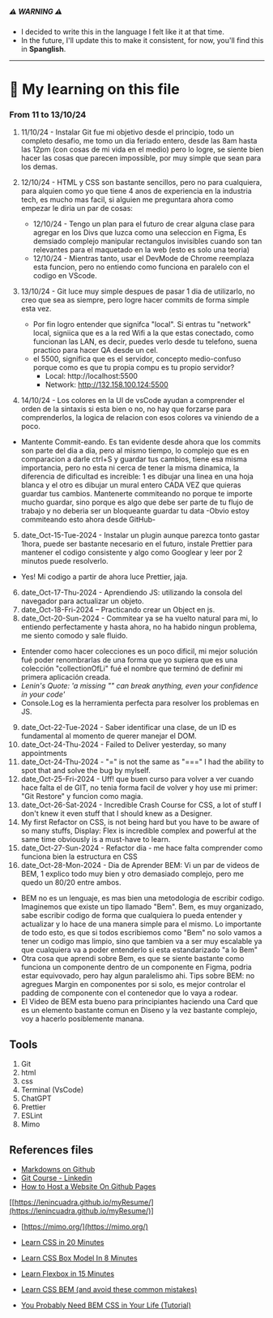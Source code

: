 ##### ⚠️ WARNING ⚠️

- I decided to write this in the language I felt like it at that time.
- In the future, I'll update this to make it consistent, for now, you'll find this in **Spanglish**.

---

# 📝 My learning on this file

### From 11 to 13/10/24

1. 11/10/24 - Instalar Git fue mi objetivo desde el principio, todo un completo desafio, me tomo un dia feriado entero, desde las 8am hasta las 12pm (con cosas de mi vida en el medio) pero lo logre, se siente bien hacer las cosas que parecen impossible, por muy simple que sean para los demas.
2. 12/10/24 - HTML y CSS son bastante sencillos, pero no para cualquiera, para alquien como yo que tiene 4 anos de experiencia en la industria tech, es mucho mas facil, si alguien me preguntara ahora como empezar le diria un par de cosas:
   - 12/10/24 - Tengo un plan para el futuro de crear alguna clase para agregar en los Divs que luzca como una seleccion en Figma, Es demsiado complejo manipular rectangulos invisibles cuando son tan relevantes para el maquetado en la web (esto es solo una teoria)
   - 12/10/24 - Mientras tanto, usar el DevMode de Chrome reemplaza esta funcion, pero no entiendo como funciona en paralelo con el codigo en VScode.
3. 13/10/24 - Git luce muy simple despues de pasar 1 dia de utilizarlo, no creo que sea as siempre, pero logre hacer commits de forma simple esta vez.

   - Por fin logro entender que signifca "local". Si entras tu "network" local, signiica que es a la red Wifi a la que estas conectado, como funcionan las LAN, es decir, puedes verlo desde tu telefono, suena practico para hacer QA desde un cel.
   - el 5500, significa que es el servidor, concepto medio-confuso porque como es que tu propia compu es tu propio servidor?
     - Local: http://localhost:5500
     - Network: http://132.158.100.124:5500

4. 14/10/24 - Los colores en la UI de vsCode ayudan a comprender el orden de la sintaxis si esta bien o no, no hay que forzarse para comprenderlos, la logica de relacion con esos colores va viniendo de a poco.

- Mantente Commit-eando. Es tan evidente desde ahora que los commits son parte del dia a dia, pero al mismo tiempo, lo complejo que es en comparacion a darle ctrl+S y guardar tus cambios, tiene esa misma importancia, pero no esta ni cerca de tener la misma dinamica, la diferencia de dificultad es increible: 1 es dibujar una linea en una hoja blanca y el otro es dibujar un mural entero CADA VEZ que quieras guardar tus cambios. Mantenerte commiteando no porque te importe mucho guardar, sino porque es algo que debe ser parte de tu flujo de trabajo y no deberia ser un bloqueante guardar tu data -Obvio estoy commiteando esto ahora desde GitHub-

5. date_Oct-15-Tue-2024 - Instalar un plugin aunque parezca tonto gastar 1hora, puede ser bastante necesario en el futuro, instale Prettier para mantener el codigo consistente y algo como Googlear y leer por 2 minutos puede resolverlo.

- Yes! Mi codigo a partir de ahora luce Prettier, jaja.

6. date_Oct-17-Thu-2024 - Aprendiendo JS: utilizando la consola del navegador para actualizar un objeto.
7. date_Oct-18-Fri-2024 – Practicando crear un Object en js.
8. date_Oct-20-Sun-2024 - Commitear ya se ha vuelto natural para mi, lo entiendo perfectamente y hasta ahora, no ha habido ningun problema, me siento comodo y sale fluido.

- Entender como hacer colecciones es un poco dificil, mi mejor solución fué poder renombrarlas de una forma que yo supiera que es una colección "collectionOfLi" fué el nombre que terminó de definir mi primera aplicación creada.
- _Lenin's Quote: 'a missing "" can break anything, even your confidence in your code'_
- Console.Log es la herramienta perfecta para resolver los problemas en JS.

9. date_Oct-22-Tue-2024 - Saber identificar una clase, de un ID es fundamental al momento de querer manejar el DOM.
10. date_Oct-24-Thu-2024 - Failed to Deliver yesterday, so many appointments
11. date_Oct-24-Thu-2024 - "=" is not the same as "===" I had the ability to spot that and solve the bug by mylself.
12. date_Oct-25-Fri-2024 - Uff! que buen curso para volver a ver cuando hace falta el de GIT, no tenia forma facil de volver y hoy use mi primer: "Git Restore" y funcion como magia.
13. date_Oct-26-Sat-2024 - Incredible Crash Course for CSS, a lot of stuff I don't knew it even stuff that I should knew as a Designer.
14. My first Refactor on CSS, is not being hard but you have to be aware of so many stuffs, Display: Flex is incredible complex and powerful at the same time obviously is a must-have to learn.
15. date_Oct-27-Sun-2024 - Refactor dia - me hace falta comprender como funciona bien la estructura en CSS
16. date_Oct-28-Mon-2024 - Dia de Aprender BEM: Vi un par de videos de BEM, 1 explico todo muy bien y otro demasiado complejo, pero me quedo un 80/20 entre ambos.

- BEM no es un lenguaje, es mas bien una metodologia de escribir codigo. Imaginemos que existe un tipo llamado "Bem". Bem, es muy organizado, sabe escribir codigo de forma que cualquiera lo pueda entender y actualizar y lo hace de una manera simple para el mismo. Lo importante de todo esto, es que si todos escribiemos como "Bem" no solo vamos a tener un codigo mas limpio, sino que tambien va a ser muy escalable ya que cualquiera va a poder entenderlo si esta estandarizado "a lo Bem"
- Otra cosa que aprendi sobre Bem, es que se siente bastante como funciona un componente dentro de un componente en Figma, podria estar equivovado, pero hay algun paralelismo ahi. Tips sobre BEM: no agregues Margin en componentes por si solo, es mejor controlar el padding de componente con el contenedor que lo vaya a rodear.
- El Video de BEM esta bueno para principiantes haciendo una Card que es un elemento bastante comun en Diseno y la vez bastante complejo, voy a hacerlo posiblemente manana.

## Tools

1. Git
2. html
3. css
4. Terminal (VsCode)
5. ChatGPT
6. Prettier
7. ESLint
8. Mimo

## References files

- [Markdowns on Github](https://docs.github.com/en/get-started/writing-on-github/getting-started-with-writing-and-formatting-on-github/basic-writing-and-formatting-syntax)
- [Git Course - Linkedin](https://www.linkedin.com/learning/git-essential-training-19417064/make-use-of-the-gui-of-visual-studio-code?autoSkip=true&resume=false)
- [How to Host a Website On Github Pages](https://www.youtube.com/watch?v=OltY8JIaP-4&ab_channel=KennyYipCoding)

[[https://lenincuadra.github.io/myResume/](https://lenincuadra.github.io/myResume/)]

- [https://mimo.org/](https://mimo.org/)

- [Learn CSS in 20 Minutes](https://www.youtube.com/watch?v=1PnVor36_40&t=25s&ab_channel=WebDevSimplified)

- [Learn CSS Box Model In 8 Minutes](https://www.youtube.com/watch?v=rIO5326FgPE&list=PLZlA0Gpn_vH9D0J0Mtp6lIiD_8046k3si&index=8&ab_channel=WebDevSimplified)

- [Learn Flexbox in 15 Minutes](https://www.youtube.com/watch?v=fYq5PXgSsbE&list=PLZlA0Gpn_vH9D0J0Mtp6lIiD_8046k3si&index=8&ab_channel=WebDevSimplified)

- [Learn CSS BEM (and avoid these common mistakes)](https://www.youtube.com/watch?v=YktyUS1Aeo0)

- [You Probably Need BEM CSS in Your Life (Tutorial)](https://www.youtube.com/watch?v=er1JEDuPbZQ&t)
